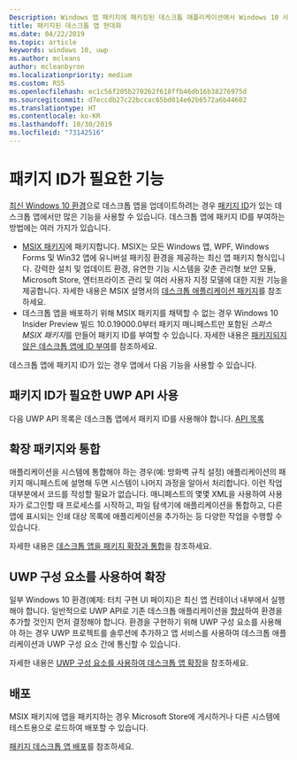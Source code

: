 ```yaml
---
Description: Windows 앱 패키지에 패키징된 데스크톱 애플리케이션에서 Windows 10 사용자를 위한 최신 환경을 추가하는 방법을 알아봅니다.
title: 패키지된 데스크톱 앱 현대화
ms.date: 04/22/2019
ms.topic: article
keywords: windows 10, uwp
ms.author: mcleans
author: mcleanbyron
ms.localizationpriority: medium
ms.custom: RS5
ms.openlocfilehash: ec1c56f205b270262f618ffb46db16b38276975d
ms.sourcegitcommit: d7eccdb27c22bccac65bd014e62b6572a6b44602
ms.translationtype: HT
ms.contentlocale: ko-KR
ms.lasthandoff: 10/30/2019
ms.locfileid: "73142516"
---
```

# <a name="features-that-require-package-identity"></a>패키지 ID가 필요한 기능

[최신 Windows 10 환경](index.md)으로 데스크톱 앱을 업데이트하려는 경우 [패키지 ID](https://docs.microsoft.com/uwp/schemas/appxpackage/uapmanifestschema/element-identity)가 있는 데스크톱 앱에서만 많은 기능을 사용할 수 있습니다. 데스크톱 앱에 패키지 ID를 부여하는 방법에는 여러 가지가 있습니다.

* [MSIX 패키지](/windows/msix/desktop/desktop-to-uwp-root)에 패키지합니다. MSIX는 모든 Windows 앱, WPF, Windows Forms 및 Win32 앱에 유니버설 패키징 환경을 제공하는 최신 앱 패키지 형식입니다. 강력한 설치 및 업데이트 환경, 유연한 기능 시스템을 갖춘 관리형 보안 모듈, Microsoft Store, 엔터프라이즈 관리 및 여러 사용자 지정 모델에 대한 지원 기능을 제공합니다. 자세한 내용은 MSIX 설명서의 [데스크톱 애플리케이션 패키지](https://docs.microsoft.com/windows/msix/desktop/desktop-to-uwp-root)를 참조하세요.
* 데스크톱 앱을 배포하기 위해 MSIX 패키지를 채택할 수 없는 경우 Windows 10 Insider Preview 빌드 10.0.19000.0부터 패키지 매니페스트만 포함된 *스파스 MSIX 패키지*를 만들어 패키지 ID를 부여할 수 있습니다. 자세한 내용은 [패키지되지 않은 데스크톱 앱에 ID 부여](grant-identity-to-nonpackaged-apps.md)를 참조하세요.

데스크톱 앱에 패키지 ID가 있는 경우 앱에서 다음 기능을 사용할 수 있습니다.

## <a name="use-uwp-apis-that-require-package-identity"></a>패키지 ID가 필요한 UWP API 사용

다음 UWP API 목록은 데스크톱 앱에서 패키지 ID를 사용해야 합니다. [API 목록](desktop-to-uwp-supported-api.md#list-of-apis)

## <a name="integrate-with-package-extensions"></a>확장 패키지와 통합

애플리케이션을 시스템에 통합해야 하는 경우(예: 방화벽 규칙 설정) 애플리케이션의 패키지 매니페스트에 설명해 두면 시스템이 나머지 과정을 알아서 처리합니다. 이런 작업 대부분에서 코드를 작성할 필요가 없습니다. 매니페스트의 몇몇 XML을 사용하여 사용자가 로그인할 때 프로세스를 시작하고, 파일 탐색기에 애플리케이션을 통합하고, 다른 앱에 표시되는 인쇄 대상 목록에 애플리케이션을 추가하는 등 다양한 작업을 수행할 수 있습니다.

자세한 내용은 [데스크톱 앱을 패키지 확장과 통합](desktop-to-uwp-extensions.md)을 참조하세요.

## <a name="extend-with-uwp-components"></a>UWP 구성 요소를 사용하여 확장

일부 Windows 10 환경(예제: 터치 구현 UI 페이지)은 최신 앱 컨테이너 내부에서 실행해야 합니다. 일반적으로 UWP API로 기존 데스크톱 애플리케이션을 [향상](desktop-to-uwp-enhance.md)하여 환경을 추가할 것인지 먼저 결정해야 합니다. 환경을 구현하기 위해 UWP 구성 요소를 사용해야 하는 경우 UWP 프로젝트를 솔루션에 추가하고 앱 서비스를 사용하여 데스크톱 애플리케이션과 UWP 구성 요소 간에 통신할 수 있습니다.

자세한 내용은 [UWP 구성 요소를 사용하여 데스크톱 앱 확장](desktop-to-uwp-extend.md)을 참조하세요.

## <a name="distribute"></a>배포

MSIX 패키지에 앱을 패키지하는 경우 Microsoft Store에 게시하거나 다른 시스템에 테스트용으로 로드하여 배포할 수 있습니다.

[패키지 데스크톱 앱 배포](desktop-to-uwp-distribute.md)를 참조하세요.

